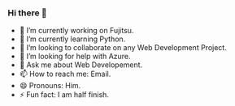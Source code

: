 ### Hi there 👋
- 🔭 I’m currently working on Fujitsu.
- 🌱 I’m currently learning Python.
- 👯 I’m looking to collaborate on any Web Development Project.
- 🤔 I’m looking for help with Azure.
- 💬 Ask me about Web Developement.
- 📫 How to reach me: Email.
- 😄 Pronouns: Him.
- ⚡ Fun fact: I am half finish.
